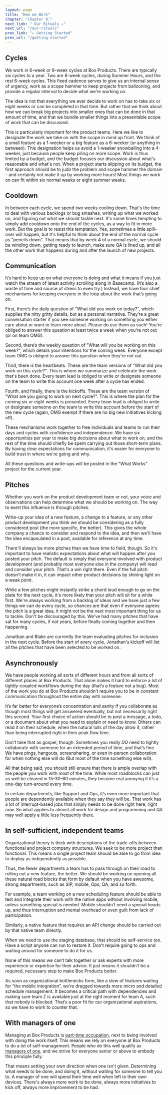 ```yaml
---
layout: page
title: "How we Work"
chapter: "Chapter 9:"
next_link: " Our Rituals →"
next_url: "/our-rituals"
prev_link: "← Getting Started"
prev_url: "/getting-started"
---
```


## Cycles

We work in 6-week or 8-week cycles at Box Products. There are typically six cycles to a year. Two are 8-week cycles,
during Summer Hours, and the rest 6-week cycles. This fixed cadence serves to give us an internal sense of urgency, work
as a scope hammer to keep projects from ballooning, and provide a regular interval to decide what we’re working on.

The idea is not that everything we ever decide to work on has to take six or eight weeks or can be completed in that
time. But rather that we think about how we can break big projects into smaller ones that can be done in that amount of
time, and that we bundle smaller things into a presentable scope of work that can be discussed.

This is particularly important for the product teams. Here we like to designate the work we take on with the scope in
mind up front. We think of a small feature as a 1-weeker or a big feature as a 6-weeker (or anything in between). This
designation helps us avoid a 1-weeker snowballing into a 4-weeker, just because people keep piling on more scope. Work
is thus limited by a budget, and the budget focuses our discussion about what's reasonable and what's not. When a
project starts slipping on its budget, the first approach should be to judo the problem and scope hammer the domain –
and certainly not make it up by working more hours! Most things we work on can fit within six normal weeks or eight
summer weeks.

## Cooldown

In between each cycle, we spend two weeks cooling down. That's the time to deal with various backlogs or bug smashes,
writing up what we worked on, and figuring out what we should tackle next. It's some times tempting to simply add
cooldown onto the end of the cycles, as a way to fit in more work. But the goal is to resist this temptation. Yes,
sometimes a little spill-over will happen, but it's helpful to think about the end of the normal cycle as "pencils
down". That means that by week 4 of a normal cycle, we should be winding down, getting ready to launch, make sure QA is
lined up, and all the other work that happens during and after the launch of new projects.

## Communication

It’s hard to keep up on what everyone is doing and what it means if you just watch the stream of latest activity
scrolling along in Basecamp. (It’s also a waste of time and source of stress to even try.) Instead, we have four chief
mechanisms for keeping everyone in the loop about the work that’s going on.

First, there’s the daily question of "What did you work on today?", which supplies the nitty gritty details, but as a
personal narrative. They’re a great conversation starter if you see someone working on something you either care about
or want to learn more about. Please do use them as such! You're obliged to answer this question at least twice a week
when you're not out (or on team OMG).

Second, there’s the weekly question of "What will you be working on this week?", which details your intentions for the
coming week. Everyone except team OMG is obliged to answer this question when they're not out.

Third, there is the heartbeats. These are the team versions of "What did you work on this cycle?". This is where we
summarize and celebrate the work that's been done. Every team lead is obliged to write or designate someone on the team
to write this account one week after a cycle has ended.

Fourth, and finally, there is the kickoffs. These are the team version of "What are you going to work on next cycle?". This
is where the plan for the coming six or eight weeks is presented. Every team lead is obliged to write or designate
someone on the team to write this account before the start of the new cycle (again, OMG exempt if there are no big new
initiatives kicking off).

These mechanisms work together to free individuals and teams to run their days and cycles with confidence and
independence. We have six opportunities per year to make big decisions about what to work on, and the rest of the time
should chiefly be spent carrying out those short-term plans. By having clear expectations for communication, it's easier
for everyone to build trust in where we're going and why.

All these questions and write-ups will be posted in the "What Works" project for the current year.

## Pitches

Whether you work on the product development team or not, your voice and observations can help determine what we should be
working on. The way to exert this influence is through pitches.

Write-up your idea of a new feature, a change to a feature, or any other product development you think we should be
considering as a fully considered post (the more specific, the better). This gives the whole company a chance to
consider and respond to the idea, and then we'll have the idea encapsulated in a post, available for reference at any
time.

There'll always be more pitches than we have time to field, though. So it's important to have realistic expectations
about what will happen after you posted your pitch. The default is simply that everyone involved with product
development (and probably most everyone else in the company) will read and consider your pitch. That's a win right
there. Even if the full pitch doesn't make it in, it can impact other product decisions by shining light on a weak
point.

While a few pitches might instantly strike a chord loud enough to go on the plate for the next cycle, it's more likely
that your pitch will sit for a while first. We're always working from a backlog of ideas and we have just a few things
we can do every cycle, so chances are that even if everyone agrees the pitch is a great idea, it might not be the next
most important thing for us to tackle. Don't be discouraged by this. We've had many pitches that have sat for many
cycles, if not years, before finally coming together and then happening.

Jonathan and Blake are currently the team evaluating pitches for inclusion in the next cycle. Before the start of every
cycle, Jonathan's kickoff will list all the pitches that have been selected to be worked on.

## Asynchronously

We have people working all sorts of different hours and from all sorts of different places at Box Products. That alone
makes it hard to enforce a lot of tightly-coupled workflows during the day (that’s a feature not a bug). Most of the
work you do at Box Products shouldn’t require you to be in constant communication throughout the entire day with
someone.

It’s far better for everyone’s concentration and sanity if you collaborate as though most things will get answered
eventually, but not necessarily right this second. Your first choice of action should be to post a message, a todo, or a
document about what you need to explain or need to know. Others can read it on their schedule, when the natural
lulls of the day allow it, rather than being interrupted right in their peak flow time.

Don’t take that as gospel, though. Sometimes you really _DO_ need to tightly collaborate with someone for an extended
period of time, and that’s fine. We have pings, hangouts, screensharing, or even in-person collaboration for when
nothing else will do (But most of the time something else will).

All that being said, you should still ensure that there is ample overlap with the people you work with most of the time.
While most roadblocks can just as well be cleared in 15-30-60 minutes, they become real annoying if it’s a one-day
turn-around every time.

In certain departments, like Support and Ops, it’s even more important that people are dependently available when they
say they will be. That work has a lot of interrupt-based jobs that simply needs to be done right here, right now. So
what applies to almost all work for design and programming and QA may well apply a little less frequently there.

## In self-sufficient, independent teams

Organizational theory is thick with descriptions of the trade-offs between functional and project company structures. We
seek to be more project than functional. This means a single project team should be able to go from idea to deploy as
independently as possible.

Thus, the fewer departments a team has to pass through on their road to rolling out a new feature, the better. We
should be working on opening all these natural road blocks that form by default when you have awesome, strong
departments, such as SIP, mobile, Ops, QA, and so forth.

For example, a team working on a new scheduling feature should be able to test and integrate their work with the native
apps without involving mobile, unless something special is needed. Mobile shouldn’t need a special heads up, and thus
interruption and mental overhead or even guilt from lack of participation.

Similarly, a native feature that requires an API change should be carried out by that native team directly.

When we need to use the staging database, that should be self-service too. Have a script anyone can run to restore it.
Don’t require going to ops and waiting around for someone to do it for us.

None of this means we can’t talk together or ask experts with more experience or expertise for their advice. It just
means it shouldn’t be a required, necessary step to make Box Products better.

As soon as organizational bottlenecks form, like a slew of features waiting for “the mobile integration”, we’re dragged
towards more micro and detailed schedule management. It becomes a critical path with dependencies and making sure team Z
is available just at the right moment for team A, such that nobody is blocked. That’s a poor fit for our organizational
aspirations, so we have to work to counter that.

## With managers of one

Managing at Box Products is [part-time
occupation](https://m.signalvnoise.com/moonlighting-managers-aint-got-no-time-for-bullshit/), next to being involved
with doing the work itself. This means we rely on everyone at Box Products to do a lot of self-management. People who do
this well qualify as [managers of one](https://signalvnoise.com/posts/1430-hire-managers-of-one), and we strive for
everyone senior or above to embody this principle fully.

That means setting your own direction when one isn't given. Determining what needs to be done, and doing it, without
waiting for someone to tell you to. A manager of one will spend their time well when left to their own devices. There's
always more work to be done, always more initiatives to kick off, always more improvement to be had.
